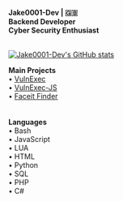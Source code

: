 <b>Jake0001-Dev | &#127468;&#127463;</b><br> 
<b> Backend Developer </b><br>
<b> Cyber Security Enthusiast</b><br>
<br>

[![Jake0001-Dev's GitHub stats](https://github-readme-stats.vercel.app/api?username=jake0001-dev)](https://github.com/anuraghazra/github-readme-stats)


<b>Main Projects</b><br>
• [VulnExec](https://github.com/HarveyGW/VulnExec) <br>
• [VulnExec-JS](https://github.com/jake0001-dev/VulnExec-JS) <br>
• [Faceit Finder](https://github.com/jake0001-dev/faceit_finder) <br>
<br>
<br>
<b> Languages </b> <br>
• Bash <br>
• JavaScript<br>
• LUA <br>
• HTML<br>
• Python<br>
• SQL<br>
• PHP<br>
• C#<br>
